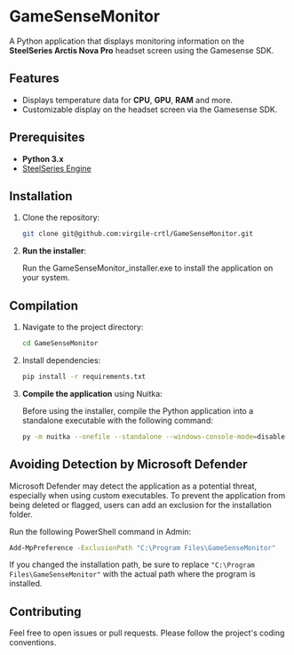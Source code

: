 # GameSenseMonitor

A Python application that displays monitoring information on the **SteelSeries Arctis Nova Pro** headset screen using the Gamesense SDK.

## Features

- Displays temperature data for **CPU**, **GPU**, **RAM** and more.
- Customizable display on the headset screen via the Gamesense SDK.

## Prerequisites

- **Python 3.x**
- [SteelSeries Engine](https://steelseries.com/engine)

## Installation

1. Clone the repository:

   ```bash
   git clone git@github.com:virgile-crtl/GameSenseMonitor.git
   ```

2. **Run the installer**:

   Run the GameSenseMonitor_installer.exe to install the application on your system.

## Compilation

1. Navigate to the project directory:

   ```bash
   cd GameSenseMonitor
   ```

2. Install dependencies:

   ```bash
   pip install -r requirements.txt
   ```

3. **Compile the application** using Nuitka:

   Before using the installer, compile the Python application into a standalone executable with the following command:

   ```bash
   py -m nuitka --onefile --standalone --windows-console-mode=disable --include-data-files=assets/lib/LibreHardwareMonitorLib.dll=lib/ --include-data-files=assets/icons/appIcon.ico=icons/ --include-data-files=assets/config/appConfig.json=config/ --follow-imports --windows-icon-from-ico=assets/icons/appIcon.ico --windows-uac-admin --output-filename=GameSenseMonitor.exe src/main.py
   ```

## Avoiding Detection by Microsoft Defender

Microsoft Defender may detect the application as a potential threat, especially when using custom executables. To prevent the application from being deleted or flagged, users can add an exclusion for the installation folder.

Run the following PowerShell command in Admin:

```bash
Add-MpPreference -ExclusionPath "C:\Program Files\GameSenseMonitor"
```

If you changed the installation path, be sure to replace `"C:\Program Files\GameSenseMonitor"` with the actual path where the program is installed.

## Contributing

Feel free to open issues or pull requests. Please follow the project's coding conventions.

